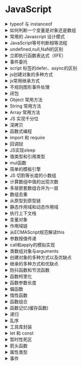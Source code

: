 # JavaScript

<details>
<summary>typeof 与 instanceof</summary>

> `typeof` 和 `instanceof` 常用来判断一个变量类型

typeof 一般只能返回如下几个结果: 

- number
- string
- boolean
- object
- function
- undefined

> `instanceof` 运算符判断是否属于某个构造的实例

#### 参考

- [JS中typeof与instanceof的区别](https://www.cnblogs.com/Trr-984688199/p/6180040.html)
- [JavaScript专题之类型判断(上)](https://github.com/mqyqingfeng/Blog/issues/28)
- [JavaScript专题之类型判断(下)](https://github.com/mqyqingfeng/Blog/issues/30)

</details>

<details>
<summary>如何判断一个变量是对象还是数组</summary>

- typeof + length

由于 `typeof` 都返回 `object`，因此需要加上 `length` 属性判断

```js
(o)=>{
  if(typeof o === 'object'){
    if( typeof o.length === 'number' ){
      return 'Array';
    } else {
      return 'Object';
    }
  }
}
```

- instanceof

```js
var obj = {};
var arr = [];

obj instanceof Object
arr instanceof Array
```

由于数组也是 `Object`，因此在判断的时候，需要先判断是否为 Array，然后才是 Object

```js
(o)=>{
  if(o instanceof Array){
    return 'Array';
  } else if(o instanceof Object){
    return 'Object';
  }
}
```

- constructor

```js
(o)=>{
  if(o.constructor === Array){
    return 'Array';
  } else if(o.constructor === Object){
    return 'Object';
  }
}
```

- toString()

数组原型和对象原型定义的toString()方法不同

```js
(o)=>{
  if(Object.prototype.toString.call(o) === '[object Array]'){
    return 'Array';
  } else if(Object.prototype.toString.call(o) === '[object Object]'){
    return 'Object';
  }
}
```

- Array.isArray()

```js
(o)=>{
  if(Array.isArray(o)){
    return 'Array';
  }
  return 'Object';
}
```

#### 参考

- [JS中typeof与instanceof的区别](https://www.cnblogs.com/Trr-984688199/p/6180040.html)
- [判断一个变量类型是数组还是对象](https://www.cnblogs.com/Walker-lyl/p/5597547.html)

</details>

<details>
<summary>常用的 Javascript 设计模式</summary>

> 设计模式：一套被反复使用、经过分类编目的、代码设计经验的总结

- 单体模式
- 工厂模式
- 单例模式
- 观察者模式（发布订阅模式）
- 策略模式
- 模板模式
- 代理模式
- 外观模式

#### 单体模式（不是单例）

> 只能被实例化一次，将一批相关的属性和方法组织在一起的对象

```js
const Singleton = {
  attribute: true,
  method1: ()=>{},
  method2: ()=>{}
};
```

#### 工厂模式

> 提供创建对象的接口，意思就是根据领导（调用者）的指示（参数），生产相应的产品（对象）

- `简单工厂模式`：使用一个类，通常为单体，来生成实例。
- `复杂工厂模式`：将其成员对象的实列化推到子类中，子类可以重写父类接口方法以便创建的时候指定自己的对象类型

```js
 // 简单工厂模式
const XMLHttpFactory = function(){};

XMLHttpFactory.createXMLHttp = function(){
  let XMLHttp = null;
  if (window.XMLHttpRequest){
    XMLHttp = new XMLHttpRequest()
  } else if (window.ActiveXObject){
    XMLHttp = new ActiveXObject("Microsoft.XMLHTTP")
  }
  return XMLHttp;
}

// XMLHttpFactory.createXMLHttp()这个方法根据当前环境的具体情况返回一个XHR对象。
const AjaxHander = function(){
  const XMLHttp = XMLHttpFactory.createXMLHttp();
}
```

```js
// 复杂工厂模式
const XMLHttpFactory =function(){};

XMLHttpFactory.prototype = {
　　// 如果真的要调用这个方法会抛出一个错误，它不能被实例化，只能用来派生子类
　　createFactory:function(){
  　　throw new Error('我是一个抽象方法，不能直接调用');
　　}
}

const XHRHandler = function(){}; // 定义一个子类

// 子类继承父类原型方法
extend( XHRHandler , XMLHttpFactory );

XHRHandler.prototype = new XMLHttpFactory(); // 把超类原型引用传递给子类,实现继承
XHRHandler.prototype.constructor = XHRHandler; // 重置子类原型的构造器为子类自身

//重新定义createFactory 方法
XHRHandler.prototype.createFactory = function(){
  var XMLHttp = null;
  if (window.XMLHttpRequest){
    XMLHttp = new XMLHttpRequest();
  } else if (window.ActiveXObject){
    XMLHttp = new ActiveXObject("Microsoft.XMLHTTP")
  }
  return XMLHttp;
}
```

#### 单例模式

> 单例模式定义了一个对象的创建过程，此对象只有一个单独的实例

```js
var single = (function(){
  var instance;

  function getInstance(){
　　// 如果该实例存在，则直接返回，否则就对其实例化
    if( instance === undefined ){
        instance = new Constructor();
    }
    return instance;
  }

  function Constructor(){
    // ... 生成单例的构造函数的代码
  }

  return {
      getInstance : getInstance
  }
})();
```

#### 观察者模式

> 定义对象间的一种一对多的依赖关系，以便当一个对象的状态发生改变时，所有依赖于它的对象都得到通知并自动刷新，也被称为是发布订阅模式。  
它需要一种高级的抽象策略，以便订阅者能够彼此独立地发生改变，而发行方能够接受任何有消费意向的订阅者  

```js
var pubsub = {};   // 定义发布者

(function (q) {

  var list = [],  //回调函数存放的数组，也就是记录有多少人订阅了我们东西
    subUid = -1;

  // 发布消息,遍历订阅者
  q.publish = function (type, content) {
    // type 为文章类型，content为文章内容

    // 如果没有人订阅，直接返回
    if (!list[type]) {

      return false;
    }

    setTimeout(function () {
      var subscribers = list[type],
        len = subscribers ? subscribers.length : 0;

      while (len--) {
        // 将内容注入到订阅者那里
        subscribers[len].func(type, content);
      }
    }, 0);

    return true;

  };
  //订阅方法，由订阅者来执行
  q.subscribe = function (type, func) {
    // 如果之前没有订阅过
    if (!list[type]) {
      list[type] = [];
    }

    // token相当于订阅者的id，这样的话如果退订，我们就可以针对它来知道是谁退订了。
    var token = (++subUid).toString();
    // 每订阅一个，就把它存入到我们的数组中去
    list[type].push({
      token: token,
      func: func
    });
    return token;
  };
  //退订方法
  q.unsubscribe = function (token) {
    for (var m in list) {
      if (list[m]) {
        for (var i = 0, j = list[m].length; i < j; i++) {
          if (list[m][i].token === token) {
            list[m].splice(i, 1);
            return token;
          }
        }
      }
    }
    return false;
  };

}(pubsub));

//将订阅赋值给一个变量，以便退订
var xing = pubsub.subscribe('JavaScript', function (type, content) {
  console.log('xing订阅的' + type + ": 内容内容为：" + content);
});

// 发布通知
pubsub.publish('JavaScript', '关于js的内容');
// 退订
pubsub.unsubscribe(girlA);
```

#### 策略模式

> 策略模式指的是定义一些列的算法，把他们一个个封装起来，目的就是将算法的使用与算法的实现分离开来。说白了就是以前要很多判断的写法，现在把判断里面的内容抽离开来，变成一个个小的个体

- Before

```js
function Price(personType, price) {
  //vip 5 折
  if (personType == 'vip') {
    return price * 0.5;
  } 
  else if (personType == 'old'){ //老客户 3 折
    return price * 0.3;
  } else {
    return price; //其他都全价
  }
}
```

- After

```js
// 对于vip客户
function vipPrice() {
  this.discount = 0.5;
}

vipPrice.prototype.getPrice = function (price) {
  　　return price * this.discount;
}
// 对于老客户
function oldPrice() {
  this.discount = 0.3;
}

oldPrice.prototype.getPrice = function (price) {
  return price * this.discount;
}
// 对于普通客户
function Price() {
  this.discount = 1;
}

Price.prototype.getPrice = function (price) {
  return price;
}

// 上下文，对于客户端的使用
function Context() {
  this.name = '';
  this.strategy = null;
  this.price = 0;
}

// strategy 不同客户对应的策略
Context.prototype.set = function (name, strategy, price) {
  this.name = name;
  this.strategy = strategy;
  this.price = price;
}
Context.prototype.getResult = function () {
  console.log(this.name + ' 的结账价为: ' + this.strategy.getPrice(this.price));
}

var context = new Context();
var vip = new vipPrice();
context.set('Vip', vip, 200);
context.getResult(); // Vip 的结账价为: 100
```

#### 模板模式

> 将一些公共方法封装到父类，子类可以继承这个父类，并且可以在子类中重写父类的方法，从而实现自己的业务逻辑

```js
var Interview = function () { };
// 笔试
Interview.prototype.writtenTest = function () {
  console.log("父类前端笔试");
};
// 技术面试
Interview.prototype.technicalInterview = function () {
  console.log("父类技术面试");
};

// 代码初始化
Interview.prototype.init = function () {
  this.writtenTest();
  this.technicalInterview();
};

// 重写父类方法，继承父类其他方法。
var AliInterview = function () { };
// 重置原型，即继承
AliInterview.prototype = new Interview();

// 子类重写方法 实现自己的业务逻辑
AliInterview.prototype.writtenTest = function () {
  console.log("子类前端面试");
}
var AliInterview = new AliInterview();
AliInterview.init();

// 子类前端笔试
// 父类技术面试
```

#### 代理模式

> 代理模式的中文含义就是帮别人做事，javascript的解释为：把对一个对象的访问, 交给另一个代理对象来操作.

```js
// 补打卡事件
var fillOut = function (lateDate) {
  this.lateDate = lateDate;
};

// Boss
var Boss = function (fillOut) {
  this.state = function (isSuccess) {
    console.log("忘记打卡的日期为：" + fillOut.lateDate + ", 补打卡状态：" + isSuccess);
  }
};
// 秘书代理boss 完成补打卡审批
var Secretary = function (fillOut) {
  this.state = function (isSuccess) {
    (new Boss(fillOut)).state(isSuccess); // 替Boss审批
  }
};

// 调用方法：
var secretary = new Secretary(new fillOut("2016-9-11"));
secretary.state("补打卡成功");
```

#### 外观模式

> 通过编写一个单独的函数，来简化对一个或多个更大型的，可能更为复杂的函数的访问。也就是说可以视外观模式为一种简化某些内容的手段，说白了，外观模式就是一个函数，封装了复杂的操作

比如一个跨浏览器的ajax调用

```js
function ajax(type, url, callback, data) {
  // 根据当前浏览器获取对ajax连接对象的引用
  var xhr = (function () {
    if (window.XMLHttpRequest) {
      return new XMLHttpRequest(); // 所有现代浏览器所使用的标准方法
    } else if (window.ActiveXObject) {
      return new ActiveXObject(); // 较老版本的internet Explorer兼容
    }
    // 如果没能找到相关的ajax连接对象，则跑出一个错误。
    throw new Error("Ajax not support in this browser.")
  }()),
    STATE_LOADED = 4,
    STATUS_OK = 200;
  // 一但从服务器收到表示成功的相应消息，则执行所给定的回调方法
  xhr.onreadystatechange = function{
    if (xhr.readyState !== STATE_LOADED) {
      return;
    }
    if (xhr.state == STATUS_OK) {
      callback(xhr.responseText);
    }
  }

  // 使用浏览器的ajax连接对象来向所给定的URL发出相关的调用
  xhr.open(type.toUpperCase(), url);
  xhr.send(data);
}

// 使用方法
ajax("get", "/api/fetch", function (result) {
  alert('收到的数据为：' + result);
})
```

#### 参考

- [常用的javascript设计模式](https://www.cnblogs.com/xianyulaodi/p/5827821.html)

</details>

<details>
<summary> JavaScript等号判断相等流程 </summary>

#### ===运算符判断相等的流程是怎样的

- 类型不同，不等
- null，undefined，boolean，number这四个类型的只要值(数值)相等，就相等，0 === 0 //true
- 只要其中有一个为NAN，则不等
- string类型，长度/内容/编码不同，都是不等，相同位置包含相同的16位，相等
- 指向相同的对象，数组，函数，则相等，若指向不同对象，不等

#### ==运算符判断相等的流程是怎样的

- 若类型不同，则按===规则判断
- 类型不同，则启用隐式类型转换
- 有NAN，一律返回false
- 有布尔类型，布尔类型转换成数字比较
- 有string类型，两种情况： 1. 对象，对象用toString方法转换成string相比。2.数字，string类型转换成数字进行比较
- null和undefined不会相互转换，相等
- 有数字类型，和对象相比，对象用valueof转换成原始值进行比较
- 其他情况，一律返回false

#### 参考

- [javascript等号判断相等流程](https://segmentfault.com/a/1190000006813184)

</details>

<details>
<summary> undefined,null,NaN的区别 </summary>

#### 类型分析

> JavaScript中的数据类型有 undefined,boolean,number,string,object等5种，前4种为原始类型，第5种为引用类型

```js
var a1;
var a2 = true;
var a3 = 1;
var a4 = "Hello";
var a5 = new Object();
var a6 = null;
var a7 = NaN;
var a8 = undefined;

typeof a  // undefined
typeof a1 // undefined
typeof a2 // boolean
typeof a3 // number
typeof a4 // string
typeof a5 // object
typeof a6 // object
typeof a7 // number
```

可以看出 `未定义的值` 和定义未赋值的为 `undefined`，`null` 是一种特殊的 `object` ,`NaN` 是一种特殊的 `number`

#### 比较运算

```js
var a1;  // undefined
var a2 = null;
var a3 = NaN;

a1 == a2 // true
a1 != a2 // false
a1 == a3 // false
a1 != a3 // true
a2 == a3 // false
a2 != a3 // true
a3 == a3 // false
a3 != a3 // true
```

1）`undefined` 与 `null` 是相等  
2）`NaN` 与任何值都不相等，与自己也不相等  

> null 表示无值，而 undefined 表示一个未声明的变量，或已声明但没有赋值的变量，或一个并不存在的对象属性

#### 参考

- [undefined,null,NaN的区别](https://www.jb51.net/article/44472.htm)

</details>

<details>
<summary>立即执行函数表达式（IIFE）</summary>

#### 参考

- [立即执行函数表达式（IIFE）](https://segmentfault.com/a/1190000003985390)

</details>

<details>
<summary>事件委托</summary>

#### 参考

- [事件委托](https://www.cnblogs.com/liugang-vip/p/5616484.html)

</details>

<details>
<summary>script 标签的defer、async的区别</summary>

> 由于解释器在解析执行js代码期间会阻塞页面其余部分的渲染，对于存在大量js代码的页面来说会导致浏览器出现长时间的空白和延迟

- `defer` 和 `async` 在网络加载过程是一致的，都是异步加载并执行的
- 两者的区别在于脚本加载完成之后何时执行，`defer` 执行需要等到文档所有元素解析完成之后，DOMContentLoaded事件触发执行之前，而 `async` 是加载完成后立即执行
- 如果存在多个有 `defer` 属性的脚本，那么它们是按照 `加载顺序` 执行脚本的；而对于 `async`，它的加载和执行是紧紧挨着的，无论声明顺序如何，只要加载完成就立刻执行，它对于应用脚本用处不大，因为它完全不考虑依赖

#### 参考

- [script标签中defer和async属性的区别](https://www.cnblogs.com/neusc/archive/2016/08/12/5764162.html)

</details>

<details>
<summary>js创建对象的多种方式</summary>

- 对象字面量
- 内置构造函数
- 构造函数模式
- 原型
- class

#### 参考

- [js创建对象的多种方式及优缺点](https://www.cnblogs.com/cythia/p/6958021.html)
- [JavaScript深入之创建对象的多种方式以及优缺点](https://github.com/mqyqingfeng/Blog/issues/15)

</details>

<details>
<summary>js常用继承方式</summary>

- 原型

```js
function Parent() { }
function Child() {}

Child.prototype = new Parent();
```

- 构造函数

```js
function Parent(name, age) {
  this.name = name;
  this.age = age;
}

function Child(name, age) {
  Parent.call(this, name, age); // 或者apply
}
```

- extends

```js
class Parent (){ }
class Child extends Parent { }
```

#### 参考

- [js中实现继承的几种方式](https://www.cnblogs.com/diligentYe/p/6413450.html)
- [JavaScript深入之继承的多种方式和优缺点](https://github.com/mqyqingfeng/Blog/issues/16)

</details>

<details>
<summary>不规则图形事件处理</summary>

**热区处理**

</details>

<details>
<summary>闭包</summary>

> 一个拥有许多变量和绑定了这些变量的环境的表达式（通常是一个函数），因而这些变量也是该表达式的一部分

> 闭包 = 函数 + 函数能够访问的自由变量  
> 自由变量是指在函数中使用的，但既不是函数参数也不是函数的局部变量的变量

**从技术的角度讲，所有的JavaScript函数都是闭包**

```js
var a = 1;

function foo() {
  console.log(a);
}

foo();
```

> foo 函数可以访问变量 a，但是 a 既不是 foo 函数的局部变量，也不是 foo 函数的参数，所以 a 就是自由变量。  
> 那么，函数 foo + foo 函数访问的自由变量 a 不就是构成了一个闭包嘛

因此这也就能解释为什么 `所有的JavaScript函数都是闭包`

#### 参考

- [全面理解Javascript闭包和闭包的几种写法及用途](https://www.cnblogs.com/yunfeifei/p/4019504.html)
- [学习Javascript闭包（Closure）](http://www.ruanyifeng.com/blog/2009/08/learning_javascript_closures.html)
- [JavaScript深入之闭包](https://github.com/mqyqingfeng/Blog/issues/9)

</details>

<details>
<summary>Object 常用方法</summary>

#### 参考

- [Object | MDN](https://developer.mozilla.org/zh-CN/docs/Web/JavaScript/Reference/Global_Objects/Object)

</details>

<details>
<summary>String 常用方法</summary>

#### 参考

- [String | MDN](https://developer.mozilla.org/en-US/docs/Web/JavaScript/Reference/Global_Objects/String)

</details>

<details>
<summary>Array 常用方法</summary>

#### 参考

- [Array | MDN](https://developer.mozilla.org/en-US/docs/Web/JavaScript/Reference/Global_Objects/Array)

</details>

<details>
<summary>JS 实现千分位</summary>

- 正则

```js
function format (num) {  
  var reg=/\d{1,3}(?=(\d{3})+$)/g;   
  return (num + '').replace(reg, '$&,');  
}
```

- for循环

```js
function format(num){  
  num=num+'';//数字转字符串  
  var str="";//字符串累加  
  for(var i=num.length- 1,j=1;i>=0;i--,j++){  
      if(j%3==0 && i!=0){//每隔三位加逗号，过滤正好在第一个数字的情况  
          str+=num[i]+",";//加千分位逗号  
          continue;  
      }  
      str+=num[i];//倒着累加数字
  }  
  return str.split('').reverse().join("");//字符串=>数组=>反转=>字符串  
} 
```

#### 参考

- [JS 实现千分位](https://www.cnblogs.com/lvmylife/p/8287247.html)

</details>

<details>
<summary>深拷贝</summary>

```js
function deepClone(obj){
    let objClone = Array.isArray(obj)?[]:{};
    if(obj && typeof obj==="object"){
        for(key in obj){
            if(obj.hasOwnProperty(key)){
                //判断ojb子元素是否为对象，如果是，递归复制
                if(obj[key]&&typeof obj[key] ==="object"){
                    objClone[key] = deepClone(obj[key]);
                }else{
                    //如果不是，简单复制
                    objClone[key] = obj[key];
                }
            }
        }
    }
    return objClone;
}
```

#### 参考

- [JS 深拷贝](https://www.cnblogs.com/echolun/p/7889848.html)
- [JavaScript专题之深浅拷贝](https://github.com/mqyqingfeng/Blog/issues/32)

</details>

<details>
<summary>函数式编程</summary>

> 将复杂过程抽象成单一处理逻辑的纯函数编码思想，即一个函数只干一件事件，相同输入对应相同输出，不受外部环境影响，执行过程也不影响外部环境

#### 参考

- [漫谈 JS 函数式编程](http://web.jobbole.com/91602/)

</details>

<details>
<summary>import 和 require</summary>

- `require` 是 `AMD|CommonJS` 规范的实现，动态加载模块，在运行时确定模块的依赖关系及输入/输出的变量
- `import` 静态加载，在编译时期就确定输入/输出的变量

#### 参考

- [JS 中的require 和 import 区别](https://www.cnblogs.com/ariel-zhang/p/7127714.html)
- [Javascript(es2016) import和require用法和区别](https://blog.csdn.net/chinaycheng/article/details/52559439)
- [前端模块化（CommonJs,AMD和CMD）](https://www.jianshu.com/p/d67bc79976e6)

</details>

<details>
<summary>回调狱</summary>

- Promise
- async / await
- Generator
- * / yeild

#### 参考

- [JavaScript中避免回调地狱方法](https://blog.csdn.net/m0_37263637/article/details/80742239)

</details>

<details>
<summary>JS实现sleep</summary>

```js
function sleep(numberMillis) {
  var now = new Date();
  var exitTime = now.getTime() + numberMillis;
  while (true) {
    now = new Date();
    if (now.getTime() > exitTime)
      return;
  }
} 
```

#### 参考

- [javascript里模拟sleep(两种实现方式)](https://www.jb51.net/article/33581.htm)

</details>

<details>
<summary>值类型和引用类型</summary>

- 基本数据类型：`undefined`、`null`、`boolean`、`number`、`string`、`symbol`
- 引用数据类型：`object`、`array`、`function`

值类型直接指向值，引用类型指向内存地址

#### 参考

- [JS 的基本数据类型和引用数据类型](https://github.com/zanjs/awesome-frontend-interview/issues/6)

</details>

<details>
<summary>mul函数</summary>

- 递归 和 valueOf

```js
function mul(x) {
  const res = (y) => mul(x * y);
  res.valueOf = () => x;
  return res;
}
```

#### 参考

- [mul函数](https://www.cnblogs.com/newh5/p/6337038.html)

</details>

<details>
<summary>简单的模板引擎</summary>

主要思想通过 `new Function` 构造可执行的方法

```js
var fn = new Function("arg", "console.log(arg + 1);");
```

等同于

```js
var fn = function(arg) {
  console.log(arg + 1);
}
```

#### 参考

- [教你使用javascript简单写一个页面模板引擎](https://www.jb51.net/article/65480.htm)
- [underscore 系列之实现一个模板引擎(上)](https://github.com/mqyqingfeng/Blog/issues/63)
- [underscore 系列之实现一个模板引擎(下)](https://github.com/mqyqingfeng/Blog/issues/70)

</details>

<details>
<summary>JS 切割等长度的小数组</summary>

```js
const chunk = (arr, size) =>
Array.from({length: Math.ceil(arr.length / size)}, (v, i) => arr.slice(i * size, i * size + size));
// chunk([1,2,3,4,5], 2) -> [[1,2],[3,4],[5]]
```

#### 参考

- [30-seconds-of-code](https://github.com/kujian/30-seconds-of-code#chunk)

</details>

<details>
<summary>计算数组中值的出现次数</summary>

```js
const counts = (arr, value) => arr.reduce((a, v) => v === value ? a + 1 : a + 0, 0);
```

#### 参考

- [30-seconds-of-code](https://github.com/kujian/30-seconds-of-code#countoccurrences)

</details>

<details>
<summary>多层嵌套数组合并为一层</summary>

```js
const deepFlatten = arr => [].concat(...arr.map(v => Array.isArray(v) ? deepFlatten(v) : v));
```

#### 参考

- [30-seconds-of-code](https://github.com/kujian/30-seconds-of-code#deepFlatten)

</details>

<details>
<summary>数组去重</summary>

这种方式有意思哈

```js
const unique = arr => arr.filter(i => arr.indexOf(i) === arr.lastIndexOf(i));
```

#### 参考

- [30-seconds-of-code](https://github.com/kujian/30-seconds-of-code#filternonunique)
- [JavaScript专题之数组去重](https://github.com/mqyqingfeng/Blog/issues/27)

</details>

<details>
<summary>从原型到原型链</summary>

`prototype` `__proto__` 是属性，并不是原型；`prototype` 是构造函数上的属性，而 `__proto__` 是实例对象上的属性; 而 构造的`prototype`属性指向的是一个对象，而这个对象才是原型，而实例对象的`__proto__`属性也是执行这个原型

即： `构造.prototype` === `原型` === `实例.__proto__`

而原型有一个 `constructor` 属性，这个属性指向的又是构造，因此又有了 

`原型.constructor` === `构造`,也有了下边的推导：

`原型.constructor` === `构造` === `构造.prototype.constructor` === `实例.__proto__.constructor`

#### 参考

- [JavaScript深入系列](https://github.com/mqyqingfeng/Blog/issues/2)

</details>

<details>
<summary>静态作用域和动态作用域</summary>

> 一个概念 静态作用域 即是 `词法作用域`

- JavaScript 采用的是`词法作用域`，函数的作用域在函数定义的时候就决定了
- 相对于静态的`动态作用域`，动态的作用域是在函数执行的时候决定的.

**变量提升**： 提升的是`声明`，不包含初始操作  
**函数提升**：同样提升的是 函数`声明`,而函数表达式不能提升的(`var fun = ()=>{}`; fun，虽然是个函数，但它(`fun`)是一个函数表达式，和普通的变量声明一样)，且 **函数提升优先级高于变量提升** ，如  

```js
f(); 
var scope = "local scope"; 
function f() { return ; } // 这里的scope是undefined

// 等价于

function f() {return scope};
var scope; // 变量提升，提升的只是申明
f(); // 执行的时候变量并没有赋值，所以是undefined
scope = "local scope";
```

#### 参考

- [JavaScript词法作用域和动态作用域](https://github.com/mqyqingfeng/Blog/issues/3)

</details>

<details>
<summary>执行上下文栈</summary>

> 管理JavaScript执行上下文的栈对象

JavaScript 的可执行代码(executable code)的类型：

- 全局代码
- 函数代码
- eval代码

栈底是全局上下文，只有当整个应用程序结束的时候，`执行上下文栈 EC-Stack`才会被清空

#### 参考

- [JavaScript深入之执行上下文栈](https://github.com/mqyqingfeng/Blog/issues/4)

</details>

<details>
<summary>变量对象</summary>

> 当 JavaScript 代码执行一段可执行代码(executable code)时，会创建对应的执行上下文(execution context)。对于每个执行上下文，都有三个重要属性：

- 变量对象(Variable object，VO)
- 作用域链(Scope chain)
- this

> 变量对象是与执行上下文相关的数据作用域，存储了在上下文中定义的变量和函数声明

`变量对象` ：个人理解为存储了当前上下文对象下的 `变量`和 `函数声明` 的一个容器对象  

> 不同上下文下的变量对象是不同的，分为 `全局上下文下的变量对象` 和 `函数上下文下的变量对象`

### 全局上下文下的变量对象

> 全局上下文中的变量对象就是全局对象，如 浏览器中的 `window` 对象，Nodejs中的 `global`  
> 全局上下文下的变量对象使用 `VO` 表示  

### 函数上下文下的变量对象

> 函数上下文下中我们使用活动对象(activation object) `AO` 来表示变量对象

> **活动对象和变量对象其实是一个东西**，只是变量对象是规范上的或者说是引擎实现上的，不可在 JavaScript 环境中访问，只有到当进入 `一个执行上下文` 中，这个执行上下文的变量对象才会被激活，所以才叫 `activation object` ，而只有被激活的变量对象，也就是活动对象上的各种属性才能被访问

个人理解为：变量对象是一个抽象的概念或抽象实现，最开始（`声明的阶段`）是不能直接获取的；而只有在 `进入函数上下文`，`执行` 的时候（`解析的阶段`）才能被访问，也就是从 `VO`要变成 `AO`的话，需要 `进入函数上下文`

**执行上下文的代码会分成两个阶段进行处理：分析和执行，我们也可以叫做：**

- 进入执行上下文
- 代码执行

### 进入执行上下文

> 当进入执行上下文时，这时候还没有执行代码，

变量对象会包括：

1. 函数的所有形参 (如果是函数上下文)
    - 由名称和对应值组成的一个变量对象的属性被创建
    - 没有实参，属性值设为 undefined
2. 函数声明
    - 由名称和对应值（函数对象(function-object)）组成一个变量对象的属性被创建
    - 如果变量对象已经存在相同名称的属性，则完全替换这个属性
3. 变量声明
    - 由名称和对应值（undefined）组成一个变量对象的属性被创建；
    - 如果变量名称跟已经声明的形式参数或函数相同，则变量声明不会干扰已经存在的这类属性

个人理解为：分为三个阶段:

> 函数上下文才会有这个阶段，会先进行函数参数的声明，即 `形参初始阶段`，这个阶段变量对象的`属性`的会被创建，而形参的名称作为 `key`，值 `value` 为调用时的值；这个阶段没有实参，其值全都是 `undefined`,如：

```js
AO = {
  arguments:{...},
  param: value,
  param: value,
}
```

> 第二个阶段是 `函数声明的阶段` ，在这个阶段中变量对象 `属性`被创建，而 `函数名` 会作为 `key`，其值是这个函数，如果存在同名函数的话，后边的会覆盖前边的函数声明，如：

```js
AO = {
  arguments:{...},
  fun: ()=>{},
  fun: ()=>{},
}
```

> 第三个阶段是 `变量声明的阶段` ，在这个阶段变量被声明，`变量名` 作为 `key`,其值全都是 `undefined`，如果变量名称跟 `已经声明的形式参数` 或 `函数相同`，那么这个变量声明直接跳过(忽略不执行)，因此 *变量声明不会干扰已经存在的这个属性*，如：

```js
AO = {
  arguments:{...},
  variable: undefined,
  variable: undefined,
}
```

### 代码执行阶段

> 在代码执行阶段，会顺序执行代码，根据代码，修改变量对象的值

```js
AO = {
  arguments:{...},
  param: value,
  param: value,
  fun: ()=>{},
  fun: ()=>{},
  variable: value,
  variable: value,
}
```

> 总结

- `全局上下文`的 `变量对象` 初始化是 `全局对象`
- `函数上下文` 的 `变量对象` 初始化 `只` 包括 `Arguments 对象`
- 在 `进入执行上下文` 时会给 `变量对象` 添加 `形参`、`函数声明`、`变量声明` 等初始的属性值
- 在 `代码执行` 阶段，会再次修改变量对象的属性值，`具体的代码执行操作`

注意：

> 注重注意的是`进入执行上下文`第二个阶段，这个阶段有了 `形参` `函数声明` 但 `变量声明` 只是声明，变量具体的值需要到代码执行的时候才能确定

如下代码：

```js
console.log(foo);

function foo(){
    console.log("foo");
}

var foo = 1;
```

等价于

```js
var foo = ()=>{} // 函数声明，函数提升
// var foo; 变量声明，变量提升，由于与函数同名，被忽略，因此不执行
console.log(foo); // 打印出来的值是函数

foo = 1; // foo 被重新赋值为变量的值
```

#### 参考

- [JavaScript深入之变量对象](https://github.com/mqyqingfeng/Blog/issues/5)

</details>

<details>
<summary>作用域链</summary>

> 当查找变量的时候，会先从当前上下文的变量对象中查找，如果没有找到，就会从父级(词法层面上的父级)执行上下文的变量对象中查找，一直找到全局上下文的变量对象，也就是全局对象。这样由多个执行上下文的变量对象构成的链表就叫做作用域链

个人理解为：作用域链就是保存了当前上下文，和所有父级(词法层面父级)上下文的一个栈集合，而这个上下文环境是使用 `VO` 对象保存，而在函数具体的执行阶段(执行代码的时候) ，由 `VO` 转化成 `AO`，而这个作用域链会在函数中使用一个叫 `Scope` 的属性定义，`Scope` 就是当前函数能访问的所有上下文的集合数组，因此函数能根据这个集合查找自己能访问的属性或变量

如原文例子：

```js
function foo() {
  function bar() {
    ...
  }
}
```

1. 第一步：`foo` 函数进入到函数声明，形参初始化，变量声明的阶段，这个时候呢，会创建 `VO`对象，并保存当前函数能访问的`VO`引用到上下文中的 `Scope`，最外层始终是有一个 `全局VO` 的，不然我们怎么能在函数内部访问到全局变量和函数呢，即

```js
// foo 的 VO 对象
VO = {
  arguments: {...},
  bar: undefined,
  this,
}
```

```js
ECStack = [
  fooContext:{
    Scope:[global.VO]
  },
  globalContext,
]
```

2. 函数 `foo` 执行的时候，会先做好准备工作（预编译吧），VO 变成 `AO`，并在这个阶段完成变量赋值等初始操作，并且 把当前函数的作用域保存到 上下文的作用域链 `Scope` 当中,即

```js
ECStack = [
  fooContext:{
    Scope:[foo.AO, global.VO]
  },
  globalContext:{
    Scope:[global.VO]
  },
]
```

至于为什么在函数执行阶段的准备阶段，才进行当前作用域链的拷贝工作，个人理解为在之前的阶段（声明阶段），函数自己都不知道能访问到哪些东西，因为申明阶段的所有变量都是 `undefined`,因此在 `完成准备阶段之后，执行代码之前`，保存当前上下文的引用到作用域链，那么接下来执行代码的时候就能够通过作用域链访问到所有定义过的属性或方法

3. 在 `foo` 进入上下文，foo内部函数声明阶段的时候，`bar` 函数被申明，那么`bar` 的 `AO` 被创建，同样的也会保留自己能访问到的所有父级上下文到自己上下文的 `Scope` ，即

```js
ECStack = [
  barContext:{
    Scope:[bar.AO, foo.VO, global.VO]
  },
  fooContext:{
    Scope:[foo.AO, global.VO]
  },
  globalContext:{
    Scope:[global.VO]
  },
]
```

有点比较重要的是 `只有当函数执行的时候才会进行压栈的操作`，上边的 `ECStack` 只是为了展示 `Scope` 保存的内容  

其次，在我们的 `闭包` 操作当中，内部函数(`bar`)在外部函数(`foo`)执行结束后，任能继续访问外部函数定义的变量，那也是因为 `内部函数` 的上下文中作用域链保存了外部函数的 `AO` 对象，即使 外部函数已经执行完毕，并外部上下文被销毁，但由于还保留着对外部 `AO` 的引用，内存中数据并没有销毁，因此也是能够访问的，那么如下闭包的例子也就能解释了

```js
function outter() {
  var param = 1;
  function inner() {
    console.log(param)
  }

  return inner;
}

outter()();
```

#### 参考

- [JavaScript深入之作用域链](https://github.com/mqyqingfeng/Blog/issues/6)
- [JavaScript深入之执行上下文](https://github.com/mqyqingfeng/Blog/issues/8)

</details>

<details>
<summary>从ECMAScript规范解读this</summary>

还理解不了😅

#### 参考

- [JavaScript深入之从ECMAScript规范解读this](https://github.com/mqyqingfeng/Blog/issues/7)

</details>

<details>
<summary>参数按值传递</summary>

函数参数传递的时候，参数数据类型分为

- 值类型
- 引用类型

但这只是参数的类型，真正在传递给函数的时候，值类型传递值的拷贝  

而引用类型参数传递 **引用的拷贝**，原文讨论中有一个形象的比喻就是，`文件`、`文件夹` 和 `快捷方式` ，那么值传递就是直接拷贝文件，而引用类型是拷贝的快捷方式，因此在函数内部 `直接` 修改值，就是修改了快捷方式，将引用地址改变而已，并没有修改引用地址所指向的具体指，然后在函数内部修改 `引用地址所指向的值`,那么相当于修改原来的文件

#### 参考

- [JavaScript深入之参数按值传递](https://github.com/mqyqingfeng/Blog/issues/10)

</details>

<details>
<summary>call和apply的模拟实现</summary>

思路为：

- 将函数赋值给要绑定的 `this` 对象的一个属性
- 执行这个属性指向的函数
- 删除该属性

```js
Function.prototype.call = function(context) {
  // 首先要获取调用call的函数，用this可以获取
  context.fn = this; // 将函数赋值给要绑定的 `this` 对象的一个属性
  context.fn(); // 执行这个属性指向的函数
  delete context.fn; // 删除该属性
}

var foo = {
  value: 1
};

function bar() {
  console.log(this.value);
}

bar.call(foo);
```

#### 参考

- [JavaScript深入之call和apply的模拟实现](https://github.com/mqyqingfeng/Blog/issues/11)

</details>

<details>
<summary>类数组对象与arguments</summary>

#### 参考

- [JavaScript深入之类数组对象与arguments](https://github.com/mqyqingfeng/Blog/issues/14)

</details>

<details>
<summary>创建对象的多种方式以及优缺点</summary>

4.1

```js
function Person(name) {
    this.name = name;
    if (typeof this.getName != "function") {
        Person.prototype = {
            constructor: Person,
            getName: function () {
                console.log(this.name);
            }
        }
    }
}

var person1 = new Person('kevin');
var person2 = new Person('daisy');

// 报错 并没有该方法
person1.getName();

// 注释掉上面的代码，这句是可以执行的。
person2.getName();
```

个人对于原文这个示例的理解：

> 讨论中有个示例图，解释的比较清楚的一点是：js创建一个对象时是 `先建立原型关系`，而 `后执行构造函数`  
那么在 `第一个` `var person1= new Person('Kevin')` 调用的时候，函数(类)的 `Person.prototype` 还并没有被修改，然后再执行类似 `Person.apply(obj)` 的操作，在这个apply操作中，构造被执行，那么 `if` 里边的内容被执行，然后 `Person.prototype` 才被修改，指向新的一个字面量对象，
重点是，这个时候 `person1` 的原型还是指向的被 `修改之前` 的 `Person.prototype`，而在第二次 `var person2 = new Person('Daisy')` 的时候，`Person.prototype` 已经被修改，因此 `person1` 原型上是没有 `getName`，而 `person2` 可以正常调用

#### 参考

- [JavaScript深入之创建对象的多种方式以及优缺点](https://github.com/mqyqingfeng/Blog/issues/15)

</details>

<details>
<summary>继承的多种方式和优缺点</summary>

对于原文示例 6 寄生组合式继承，及直接写 `Child.prototype = Parent.prototype;` 的方式的理解

```js
function Parent (name) {
    this.name = name;
    this.colors = ['red', 'blue', 'green'];
}

Parent.prototype.getName = function () {
    console.log(this.name)
}

function Child (name, age) {
    Parent.call(this, name);
    this.age = age;
}

Child.prototype = new Parent();

var child1 = new Child('kevin', '18');
```

```js
function Parent (name) {
    this.name = name;
    this.colors = ['red', 'blue', 'green'];
}

Parent.prototype.getName = function () {
    console.log(this.name)
}

function Child (name, age) {
    Parent.call(this, name);
    this.age = age;
}

// 关键的三步
var F = function () {};

F.prototype = Parent.prototype;

Child.prototype = new F();


var child1 = new Child('kevin', '18');
```

这关键的第三步，个人这样理解的

> 第一种方式 `Child.prototype = new Parent()`，Child的原型直接指向的是Parent的 `实例`，这种方式会调用两次 Parent 构造这一点毋庸置疑，有意思的是修改为

```js
// 关键的三步
var F = function () {};
F.prototype = Parent.prototype;
Child.prototype = new F();
```

```js
Child.prototype = Parent.prototype;
```

这两种方式，区别在于下边一种是将Child的原型直接指向了Parent的原型，因此在修改Child.prototype的时候，是会修改到Parent.prototype，因为这两个指向的是同一个对象(原型是一个对象)，而使用 `F` 中间函数的方式，我的理解为 Child的原型指向`F` 的实例，而实例 `new F()` 的原型才是指向 `Parent.prototype` ，因此如下图：

```
Child.prototype -> `new F()`: F实例 -- F实例.__proto__ --> Parent.prototype -> {}:Parent的原型
```

那么在修改 Child.prototype 的时候，其实是在 `实例F` 上修改而已，没有直接在Parent.prototype 上修改

可以理解为在 Child 和 Parent 之间添加了一个 `中间层` ，但是这并没有破坏原型的继承

#### 参考

- [JavaScript深入之继承的多种方式和优缺点](https://github.com/mqyqingfeng/Blog/issues/16)

</details>

<details>
<summary>防抖函数和节流函数</summary>

概念解释

- 函数防抖: 频繁触发,一段时间内没有重复触发，才会执行一次函数
- 函数节流: 频繁触发,一段时间内只执行一次函数

防抖原理：`clearTimeout & setTimeout` 的运用

```js
function debounce(func, wait) {
  var timeout;
  return function () {
    clearTimeout(timeout)
    timeout = setTimeout(func, wait);
  }
}
```

节流原理：函数 `执行标示` + `clearTimeout & setTimeout` 的运用

```js
function throttle(func, wait) {
  var timeout;
  var previous = 0;

  return function() {
    context = this;
    args = arguments;
    if (!timeout) { // 执行过后 timeout 是有值的，直到被赋值 null
      timeout = setTimeout(function(){
        timeout = null; // 关键操作
        func.apply(context, args)
      }, wait)
    }
  }
}
```

#### 参考

- [JavaScript专题之跟着underscore学防抖](https://github.com/mqyqingfeng/Blog/issues/22)
- [JavaScript专题之跟着underscore学节流](https://github.com/mqyqingfeng/Blog/issues/26)
- [js函数节流和函数防抖](https://www.cnblogs.com/fanfan-code/p/6400282.html)

</details>

<details>
<summary>函数柯里化</summary>

> 柯里化是一种将使用多个参数的一个函数转换成一系列使用一个参数的函数的技术  
即：`1` 个 `n元` 的函数，转化为 `n` 个 `1元` 的函数

#### 参考

- [JavaScript专题之函数柯里化](https://github.com/mqyqingfeng/Blog/issues/42)

</details>

<details>
<summary>函数参数长度</summary>

- `函数.length` 为函数形参个数
- `arguments` 执行时实参个数

```js
var fun = function(a, b){
  console.log(arguments.length);
}

fun.length; // 2
fun(1, 2 , 3) // 3
```

#### 参考

- [JavaScript专题之函数柯里化 | issuecomment](https://github.com/mqyqingfeng/Blog/issues/42#issuecomment-362534423)
</details>

<details>
<summary>偏函数</summary>

> 将一个 `n元` 函数转换成一个 `n - x 元` 函数

#### 参考

- [JavaScript专题之偏函数](https://github.com/mqyqingfeng/Blog/issues/43)
</details>

<details>
<summary>惰性函数</summary>

- 非惰性函数写法

```js
function addEvent (type, el, fn) {
    if (window.addEventListener) {
        el.addEventListener(type, fn, false);
    }
    else if(window.attachEvent){
        el.attachEvent('on' + type, fn);
    }
}
```

- 惰性函数写法

```js
function addEvent (type, el, fn) {
    if (window.addEventListener) {
        addEvent = function (type, el, fn) {
            el.addEventListener(type, fn, false);
        }
    }
    else if(window.attachEvent){
        addEvent = function (type, el, fn) {
            el.attachEvent('on' + type, fn);
        }
    }
    
    addEvent(type, el, fn);
}
```

> 当我们每次都需要进行条件判断，其实只需要判断一次，接下来的使用方式都不会发生改变的时候，想想是否可以考虑使用惰性函数

两种写法对比分析：

> 惰性函数优势在于，再次执行时，并不需要再次判断，而是在第一次执行函数过程中，就将当前正确的方法重新赋值给了当前函数，那这样就可以减低执行时间，因此也是对函数的一种优化，之所以在函数内部执行一次函数 `addEvent` ，是因为第一次执行函数的时候 `if else` 只是对 `addEvent` 做了处理，并没有对 当前执行函数进行操作，因此在重新执行一次，即可达到在执行函数的同时并对函数进行惰性操作

#### 参考

- [JavaScript专题之惰性函数](https://github.com/mqyqingfeng/Blog/issues/44)
</details>

<details>
<summary>函数组合</summary>

还不能完全理解 😓 ，但这种方式将一个复杂的函数，颗粒化为多个简单的函数，这样可以提高代码复用和降低耦合，并且逻辑也更加清晰

#### 参考

- [JavaScript专题之函数组合](https://github.com/mqyqingfeng/Blog/issues/45)
</details>

<details>
<summary>函数记忆(缓存函数)</summary>

> 原理上把参数和对应的结果数据存到一个对象中，调用时，判断参数对应的数据是否存在，存在就返回对应的结果数据

```js
var memoize = function(func, hasher) {
    var memoize = function(key) {
        var cache = memoize.cache;
        var address = '' + (hasher ? hasher.apply(this, arguments) : key);
        if (!cache[address]) {
            cache[address] = func.apply(this, arguments);
        }
        return cache[address];
    };
    memoize.cache = {};
    return memoize;
};

var add = function(a, b, c) {
  return a + b + c;
}

var memoizedAdd = memoize(add, function(){
    var args = Array.prototype.slice.call(arguments)
    return JSON.stringify(args)
})

memoizedAdd(1, 2, 3)
```

#### 参考

- [JavaScript专题之函数记忆](https://github.com/mqyqingfeng/Blog/issues/46)
</details>

<details>
<summary>递归</summary>

- 尾调用

> 尾调用，是指函数内部的最后一个动作是函数调用。该调用的返回值，直接返回给函数

```js
// 尾调用
function f(x){
    return g(x);
}

// 非尾调用
function f(x){
    return g(x) + 1; // g(x) 的返回值还需要跟 1 进行计算后，f(x)才会返回值，因此这个不是尾调用
}
```

*由于 **尾调用** 对于函数执行上下文栈，在 `return` 操作时会先弹出父级上下文栈，因此在递归函数执行优化方面有优势*

```js
ECStack.push(<f> functionContext);
ECStack.pop();
ECStack.push(<g> functionContext);
ECStack.pop();
```

#### 参考

- [JavaScript专题之递归](https://github.com/mqyqingfeng/Blog/issues/49)
</details>

<details>
<summary>乱序</summary>

两种排序写法：

- 插入排序

```js
function InsertionSort(a, from, to) {
    for (var i = from + 1; i < to; i++) {
        var element = a[i];
        for (var j = i - 1; j >= from; j--) {
            var tmp = a[j];
            // comparefn，如果这个比较函数，使用 `Math.ramdom - 0.5` 的话，就存在乱序不完整的问题
            var order = comparefn(tmp, element);
            if (order > 0) {
                a[j + 1] = tmp;
            } else {
                break;
            }
        }
        a[j + 1] = element;
    }
};
```

- Fisher–Yates

> 原理：当前元素与以后随机位置的元素进行交换

```js
function shuffle(a) {
    var j, x, i;
    for (i = a.length; i; i--) {
        j = Math.floor(Math.random() * i);
        x = a[i - 1];
        a[i - 1] = a[j];
        a[j] = x;
    }
    return a;
}
```

#### 参考

- [JavaScript专题之乱序](https://github.com/mqyqingfeng/Blog/issues/51)
</details>

<details>
<summary>工具库封装</summary>

有如下几个知识点：

- `root` 挂载

```js
var root = (typeof self == 'object' && self.self == self && self) ||
           (typeof global == 'object' && global.global == global && global) ||
           this ||
           {};

var _ = function() {}

root._ = _;
```

- 面向对象和面向函数的实现

示例写法：

```js
// 函数式风格
_.each([1, 2, 3], function(item){
    console.log(item)
});

// 面向对象风格
_([1, 2, 3]).each(function(item){
    console.log(item)
});
```

实现方式：

```js
var _ = function(obj) {
    if (!(this instanceof _)) return new _(obj);
    this._wrapped = obj;
};
```

- 内部值缓存

```js
this._wrapped = obj;
```

- 函数方法挂载到函数原型

> 遍历函数上的方法然后赋值给函数原型

```js
_.prototype[func] = function() {
    var args = [this._wrapped];
    Array.prototype.push.apply(args, arguments);
    return func.apply(_, args);
};
```

- 链式调用

> 原理：`return` 当前函数对象，而不是直接返回结果，结果通过单独的方法调用，如 `vlaue`

```js
_.fun = function (obj) {
    var instance = _(obj);
    instance._chain = true;
    return instance;
};

_.prototype.value = function (){
  return this._wrapped;
}
```

- 防冲突函数

> 原理为先缓存冲突之前的值，然后将缓存之前的值重新赋值给冲突的变量，最后将当前工具函数对象，直接返回给接收的全局变量

```js
// 源码一开始的时候便储存之前的 _ 对象
var previousUnderscore = root._; // 假设root为window对象，即 window._; 那么previousUnderscore即缓存了之前的window._对象

_.noConflict = function() {
    root._ = previousUnderscore; // 执行函数时就将window._ = 重新赋值回去了
    return this; // 返回this 就是返回了当前函数对象，即 _ ;
};

var $ = _.noConflict(); // _ 对象那么就通过 $ 接收了
```

#### 参考

- [underscore 系列之如何写自己的 underscore](https://github.com/mqyqingfeng/Blog/issues/56)
- [underscore 系列之链式调用](https://github.com/mqyqingfeng/Blog/issues/57)
- [underscore 系列之防冲突与 Utility Functions](https://github.com/mqyqingfeng/Blog/issues/62)
</details>

<details>
<summary>let 和 const</summary>

> 为了加强对变量生命周期的控制，ECMAScript 6 引入了块级作用域

let 和 const 的特点

- 不会被提升
- 重复声明报错
- 不绑定全局作用域
- const是指向地址不能被修改，如果const定义的是对象，那么对象的属性还是可以被修改的

```js
const obj = { prop: ''};
obj.prop = 'some value';
```

#### 参考

- [ES6 系列之 let 和 const](https://github.com/mqyqingfeng/Blog/issues/82)
</details>

<details>
<summary>暂时性死区</summary>

> ES6明确规定，如果区块中存在let和const命令，这个区块对这些命令声明的变量，从一开始就形成了封闭作用域。凡是在声明之前就使用这些变量，就会报错。在代码块内，使用let命令声明变量之前，该变量都是不可用的。这在语法上，称为“暂时性死区”（temporal dead zone，简称 TDZ）

```js
function bar(x = y, y = 2) {
  return [x, y];
}

bar(); // 报错
```

编译之后，因为是严格模式，所有变量必须先声明

```js
"use strict";

function bar() {
  var x = arguments.length > 0 && arguments[0] !== undefined ? arguments[0] : y;
  var y = arguments.length > 1 && arguments[1] !== undefined ? arguments[1] : 2;

  return [x, y];
}
```

#### 参考

- [ES6 系列之 let 和 const](https://github.com/mqyqingfeng/Blog/issues/82)
- [js中暂时性死区的疑问](https://segmentfault.com/q/1010000008877158)

</details>

<details>
<summary>箭头函数</summary>

- 没有 this
- 没有 arguments
- 不能通过 new 关键字调用
- 没有原型
- 没有 super

#### 参考

- [ES6 系列之箭头函数](https://github.com/mqyqingfeng/Blog/issues/85)

</details>

<details>
<summary>属性类型</summary>

> 数据属性包含一个数据值的位置，在这个位置可以读取和写入值，数据属性有4个描述其行为的特性

- Configurable
- Enumerable
- Writable
- Value

*Object.defineProperty定义对象的属性 Configurable、Enumerable、Writable默认值都是false，而Value没有设置则是undefined*

#### 访问器属性

> 访问器属性不包括数据值，包含一堆getter和setter函数（这两个函数不是必须的）。在读取属性的时，会调用getter函数，这个函数负责返回有效值，在写入访问器属性时，会调用getter函数并传入新值，这个函数负责决定如何处理数据。分别有以下属性

- Configurable
- Enumerable
- Get
- Set

#### 参考

- [qianlongo/professional-js](https://github.com/qianlongo/professional-js/blob/master/%E7%AC%AC6%E7%AB%A0-%E9%9D%A2%E5%90%91%E5%AF%B9%E8%B1%A1%E7%9A%84%E7%A8%8B%E5%BA%8F%E8%AE%BE%E8%AE%A1.md#611-%E5%B1%9E%E6%80%A7%E7%B1%BB%E5%9E%8B)

</details>

<details>
<summary>事件</summary>

#### 参考

- [qianlongo/professional-js](https://github.com/qianlongo/professional-js/blob/master/%E7%AC%AC13%E7%AB%A0-%E4%BA%8B%E4%BB%B6.md)

</details>


